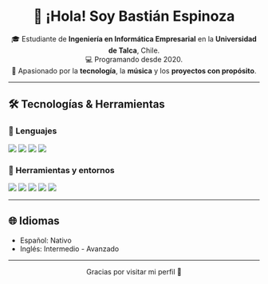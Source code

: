 <h1 align="center">👋 ¡Hola! Soy Bastián Espinoza</h1>

<p align="center">
  🎓 Estudiante de <strong>Ingeniería en Informática Empresarial</strong> en la <strong>Universidad de Talca</strong>, Chile.<br>
  💻 Programando desde 2020.<br>
  🎵 Apasionado por la <strong>tecnología</strong>, la <strong>música</strong> y los <strong>proyectos con propósito</strong>.
</p>

---

## 🛠️ Tecnologías & Herramientas

### 💬 Lenguajes

<p align="left">
  <img src="https://img.shields.io/badge/Python-3776AB?style=for-the-badge&logo=python&logoColor=white"/>
  <img src="https://img.shields.io/badge/JavaScript-F7DF1E?style=for-the-badge&logo=javascript&logoColor=black"/>
  <img src="https://img.shields.io/badge/Java-007396?style=for-the-badge&logo=java&logoColor=white"/>
  <img src="https://img.shields.io/badge/C-00599C?style=for-the-badge&logo=c&logoColor=white"/>
</p>

### 🧰 Herramientas y entornos

<p align="left">
  <img src="https://img.shields.io/badge/HTML5-E34F26?style=for-the-badge&logo=html5&logoColor=white"/>
  <img src="https://img.shields.io/badge/CSS3-1572B6?style=for-the-badge&logo=css3&logoColor=white"/>
  <img src="https://img.shields.io/badge/Git-F05032?style=for-the-badge&logo=git&logoColor=white"/>
  <img src="https://img.shields.io/badge/GitHub-181717?style=for-the-badge&logo=github&logoColor=white"/>
  <img src="https://img.shields.io/badge/VS%20Code-007ACC?style=for-the-badge&logo=visual-studio-code&logoColor=white"/>
</p>

---

## 🌐 Idiomas

- Español: Nativo 
- Inglés: Intermedio - Avanzado 

---

<p align="center">Gracias por visitar mi perfil 🤝</p>
